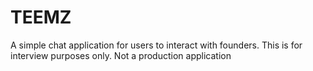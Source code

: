 # TEEMZ
A simple chat application for users to interact with founders. This is for interview purposes only. Not a production application
